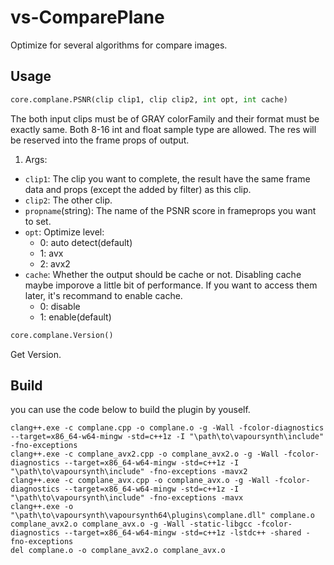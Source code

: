 # vs-ComparePlane
Optimize for several algorithms for compare images.

## Usage
```python
core.complane.PSNR(clip clip1, clip clip2, int opt, int cache)
```
The both input clips must be of GRAY colorFamily and their format must be exactly same. Both 8-16 int and float sample type are allowed.
The res will be reserved into the frame props of output.
1. Args:
  - ```clip1```: The clip you want to complete, the result have the same frame data and props (except the added by filter) as this clip.
  - ```clip2```: The other clip.
  - ```propname```(string): The name of the PSNR score in frameprops you want to set. 
  - ```opt```: Optimize level:
    - 0: auto detect(default)
    - 1: avx
    - 2: avx2
  - ```cache```: Whether the output should be cache or not. Disabling cache maybe imporove a little bit of performance. If you want to access them later, it's recommand to enable cache.
    - 0: disable
    - 1: enable(default)  
```python
core.complane.Version()
```
Get Version.
## Build
you can use the code below to build the plugin by youself.
```
clang++.exe -c complane.cpp -o complane.o -g -Wall -fcolor-diagnostics --target=x86_64-w64-mingw -std=c++1z -I "\path\to\vapoursynth\include" -fno-exceptions
clang++.exe -c complane_avx2.cpp -o complane_avx2.o -g -Wall -fcolor-diagnostics --target=x86_64-w64-mingw -std=c++1z -I "\path\to\vapoursynth\include" -fno-exceptions -mavx2
clang++.exe -c complane_avx.cpp -o complane_avx.o -g -Wall -fcolor-diagnostics --target=x86_64-w64-mingw -std=c++1z -I "\path\to\vapoursynth\include" -fno-exceptions -mavx
clang++.exe -o "\path\to\vapoursynth\vapoursynth64\plugins\complane.dll" complane.o complane_avx2.o complane_avx.o -g -Wall -static-libgcc -fcolor-diagnostics --target=x86_64-w64-mingw -std=c++1z -lstdc++ -shared -fno-exceptions
del complane.o -o complane_avx2.o complane_avx.o
```
